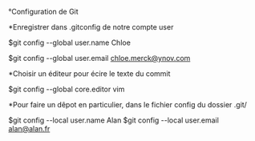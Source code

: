 °Configuration de Git

*Enregistrer dans .gitconfig de notre compte user

$git config --global user.name Chloe

$git config --global user.email chloe.merck@ynov.com

*Choisir un éditeur pour écire le texte du commit

$git config --global core.editor vim

*Pour faire un dêpot en particulier, dans le fichier config du dossier .git/

$git config --local user.name Alan
$git config --local user.email alan@alan.fr